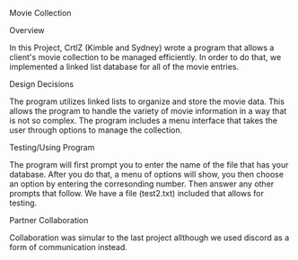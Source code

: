 Movie Collection

Overview

In this Project, CrtlZ (Kimble and Sydney) wrote a program that allows a client's movie
collection to be managed efficiently. In order to do that, we implemented a linked list
database for all of the movie entries.

Design Decisions

The program utilizes linked lists to organize and store the movie data. This allows the
program to handle the variety of movie information in a way that is not so complex. The
program includes a menu interface that takes the user through options to manage the collection. 

Testing/Using Program 

The program will first prompt you to enter the name of the file that has your database.
After you do that, a menu of options will show, you then choose an option by entering
the corresonding number. Then answer any other prompts that follow. We have a file
(test2.txt) included that allows for testing.

Partner Collaboration

Collaboration was simular to the last project allthough we used discord as a form of
communication instead. 
